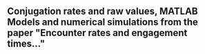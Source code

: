## Conjugation rates and raw values, MATLAB Models and numerical simulations from the paper "Encounter rates and engagement times..."
